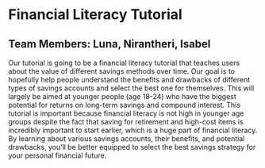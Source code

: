 # Financial Literacy Tutorial
## Team Members: Luna, Nirantheri, Isabel

Our tutorial is going to be a financial literacy tutorial that teaches users about the value of different savings methods over time. Our goal is to hopefully help people understand the benefits and drawbacks of different types of savings accounts and select the best one for themselves. This will largely be aimed at younger people (age 18-24) who have the biggest potential for returns on long-term savings and compound interest. This tutorial is important because financial literacy is not high in younger age groups despite the fact that saving for retirement and high-cost items is incredibly important to start earlier, which is a huge part of financial literacy.  By learning about various savings accounts, their benefits, and potential drawbacks, you’ll be better equipped to select the best savings strategy for your personal financial future.
